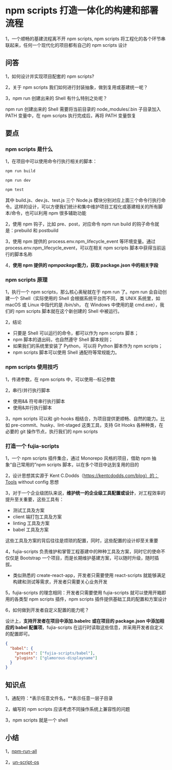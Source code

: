 # npm scripts 打造一体化的构建和部署流程

1，一个顺畅的基建流程离不开 npm scripts, npm scripts 将工程化的各个环节串联起来，任何⼀个现代化的项⽬都有⾃⼰的 npm scripts 设计

## 问答

1，如何设计并实现项目配套的 npm scripts?

2，关于 npm scripts 我们如何进⾏封装抽象，做到复⽤或基建统⼀呢？

3，npm run 创建出来的 Shell 有什么特别之处呢？

npm run 创建出来的 Shell 需要将当前⽬录的 node_modules/.bin ⼦⽬录加⼊ PATH 变量中，在 npm scripts 执⾏完成后，再将 PATH 变量恢复

## 要点

### npm scripts 是什么

1，在项⽬中可以使⽤命令⾏执⾏相关的脚本：

```sh
npm run build

npm run dev

npm test
```

其中 build.js、dev.js、test.js 三个 Node.js 模块分别对应上⾯三个命令⾏执⾏命令。这样的设计，可以⽅便我们统计和集中维护项⽬⼯程化或基建相关的所有脚本/命令，也可以利⽤ npm 很多辅助功能

2，使⽤ npm 钩⼦，⽐如 pre、post，对应命令 npm run build 的钩⼦命令就是：prebuild 和 postbuild

3，使⽤ npm 提供的 process.env.npm_lifecycle_event 等环境变量。通过
process.env.npm_lifecycle_event，可以在相关 npm scripts 脚本中获得当前运⾏的脚本名称

4，**使⽤ npm 提供的 npm*package*能⼒，获取 package.json 中的相关字段**

### npm scripts 原理

1，执⾏⼀个 npm scripts，那么核⼼奥秘就在于 npm run 了。npm run 会⾃动创建⼀个 Shell（实际使⽤的 Shell 会根据系统平台⽽不同，类 UNIX 系统⾥，如 macOS 或 Linux 中指代的是 /bin/sh， 在 Windows 中使⽤的是 cmd.exe），我们的 npm scripts 脚本就在这个新创建的 Shell 中被运⾏。

2，结论

- 只要是 Shell 可以运⾏的命令，都可以作为 npm scripts 脚本；
- npm 脚本的退出码，也⾃然遵守 Shell 脚本规则；
- 如果我们的系统⾥安装了 Python，可以将 Python 脚本作为 npm scripts；
- npm scripts 脚本可以使⽤ Shell 通配符等常规能⼒。

### npm scripts 使用技巧

1，传递参数，在 npm scripts 中，可以使⽤--标记参数

2，串⾏/并⾏执⾏脚本

- 使用&& 符号串行执行脚本
- 使用&并行执行脚本

3，npm scripts 可以和 git-hooks 相结合，为项⽬提供更顺畅、⾃然的能⼒。⽐如 pre-commit、husky、lint-staged 这类⼯具，⽀持 Git Hooks 各种种类，在必要的 git 操作节点，执⾏我们的 npm scripts

### 打造一个 fujia-scripts

1，⼀个 npm scripts 插件集合，通过 Monorepo ⻛格的项⽬，借助 npm 抽象“⾃⼰常⽤的”npm scripts 脚本，以在多个项⽬中达到复⽤的⽬的

2，设计思想其实源于 Kent C.Dodds（https://kentcdodds.com/blog）的：Tools without config 思想

3，对于一个企业级团队来说，**维护统一的企业级工具配置或设计**，对工程效率的提升至关重要，这些工具有：

- 测试工具及方案
- client 端打包工具及方案
- linting 工具及方案
- babel 工具及方案

这些⼯具及⽅案的背后往往是烦琐的配置，同时，这些配置的设计却⾄关重要

4，fujia-scripts 负责维护和掌管⼯程基建中的种种⼯具及⽅案，同时它的使命不仅仅是 Bootstrap ⼀个项⽬，⽽是⻓期维护基建⽅案，可以随时升级，随时插拔。

- 类似熟悉的 create-react-app，开发者只需要使⽤ react-scripts 就能够满⾜构建和测试等需求，开发者只需要关⼼业务开发

5，fujia-scripts 的理念相同：开发者只需要使⽤ fujia-scripts 就可以使⽤开箱即⽤的各类型 npm scripts 插件，npm scripts 插件提供基础⼯具的配置和⽅案设计

6，如何做到开发者⾃定义配置的能⼒呢？

设计上，**⽀持开发者在项⽬中添加.babelrc 或在项⽬的 package.json 中添加相应的 babel 配置项**，fujia-scripts 在运⾏时读取这些信息，并采⽤开发者⾃定义的配置即可。

```json
{
  "babel": {
    "presets": ["fujia-scripts/babel"],
    "plugins": ["glamorous-displayname"]
  }
}
```

## 知识点

1，通配符：\*表示任意⽂件名，\*\*表示任意⼀层⼦⽬录

2，编写的 npm scripts 应该考虑不同操作系统上兼容性的问题

3，npm scripts 就是一个 shell

## 小结

1，[npm-run-all](https://github.com/mysticatea/npm-run-all)

2，[un-script-os ](https://www.npmjs.com/package/run-script-os)
